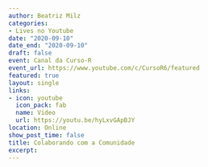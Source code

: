 ```yaml
---
author: Beatriz Milz
categories:
- Lives no Youtube
date: "2020-09-10"
date_end: "2020-09-10"
draft: false
event: Canal da Curso-R
event_url: https://www.youtube.com/c/CursoR6/featured
featured: true
layout: single
links:
- icon: youtube
  icon_pack: fab
  name: Video
  url: https://youtu.be/hyLxvGApBJY
location: Online
show_post_time: false
title: Colaborando com a Comunidade
excerpt: 
---
```

